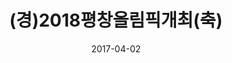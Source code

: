 ---
layout: post
title:  "(경)2018평창올림픽개최(축)"
date:   2017-04-02
categories: work
sub-cat: exhibition
bg-color-1:	fff
bg-color-2: eee
img:
    - /img/pc/01.jpg
    - /img/pc/02.jpg
    - /img/pc/03.jpg
    - /img/pc/04.jpg
    - /img/pc/05.jpg
    - /img/pc/06.jpg
collab: 
    - "주최.디자인공예진흥원"
    - "전시명. 평창의봄"
    - "기록사진. 전소영"
txt:
---